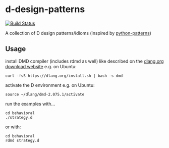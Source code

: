 # d-design-patterns

[![Build Status](https://travis-ci.org/fkromer/d-design-patterns.png)](https://travis-ci.org/fkromer/d-design-patterns)

A collection of D design patterns/idioms (inspired by
[python-patterns](https://github.com/faif/python-patterns))

## Usage

install DMD compiler (includes rdmd as well) like described on the
[dlang.org download website](https://dlang.org/download.html) e.g. on Ubuntu:

    curl -fsS https://dlang.org/install.sh | bash -s dmd

activate the D environment e.g. on Ubuntu:

    source ~/dlang/dmd-2.075.1/activate

run the examples with...

    cd behavioral
    ./strategy.d

or with:

    cd behavioral
    rdmd strategy.d
